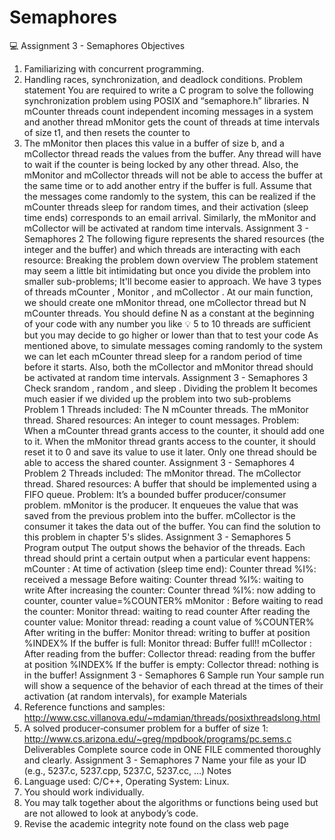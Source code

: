# Semaphores
💻
Assignment 3 - Semaphores
Objectives
1. Familiarizing with concurrent programming.
2. Handling races, synchronization, and deadlock conditions.
Problem statement
You are required to write a C program to solve the following synchronization problem
using
POSIX and “semaphore.h” libraries.
N mCounter threads count independent incoming messages in a system and another
thread
mMonitor gets the count of threads at time intervals of size t1, and then resets the
counter to
0. The mMonitor then places this value in a buffer of size b, and a mCollector thread
reads
the values from the buffer.
Any thread will have to wait if the counter is being locked by any other thread. Also, the
mMonitor and mCollector threads will not be able to access the buffer at the same time
or to
add another entry if the buffer is full.
Assume that the messages come randomly to the system, this can be realized if the
mCounter
threads sleep for random times, and their activation (sleep time ends) corresponds to an
email
arrival. Similarly, the mMonitor and mCollector will be activated at random time intervals.
Assignment 3 - Semaphores 2
The following figure represents the shared resources (the integer and the buffer) and
which threads are interacting with each resource:
Breaking the problem down
overview
The problem statement may seem a little bit intimidating but once you divide the
problem into smaller sub-problems; It'll become easier to approach.
We have 3 types of threads mCounter , Monitor , and mCollector .
At our main function, we should create one mMonitor thread, one mCollector thread but
N mCounter threads.
You should define N as a constant at the beginning of your code with any number you
like
💡 5 to 10 threads are sufficient but you may decide to go higher or lower than
that to test your code
As mentioned above, to simulate messages coming randomly to the system we can let
each mCounter thread sleep for a random period of time before it starts.
Also, both the mCollector and mMonitor thread should be activated at random time
intervals.
Assignment 3 - Semaphores 3
Check srandom , random , and sleep .
Dividing the problem
It becomes much easier if we divided up the problem into two sub-problems
Problem 1
Threads included:
The N mCounter threads.
The mMonitor thread.
Shared resources:
An integer to count messages.
Problem:
When a mCounter thread grants access to the counter, it should add one to it.
When the mMonitor thread grants access to the counter, it should reset it to 0
and save its value to use it later.
Only one thread should be able to access the shared counter.
Assignment 3 - Semaphores 4
Problem 2
Threads included:
The mMonitor thread.
The mCollector thread.
Shared resources:
A buffer that should be implemented using a FIFO queue.
Problem:
It’s a bounded buffer producer/consumer problem.
mMonitor is the producer. It enqueues the value that was saved from the
previous problem into the buffer.
mCollector is the consumer it takes the data out of the buffer.
You can find the solution to this problem in chapter 5's slides.
Assignment 3 - Semaphores 5
Program output
The output shows the behavior of the threads. Each thread should print a certain output
when a particular event happens:
mCounter :
At time of activation (sleep time end): Counter thread %I%: received a
message
Before waiting: Counter thread %I%: waiting to write
After increasing the counter: Counter thread %I%: now adding to counter,
counter
value=%COUNTER%
mMonitor :
Before waiting to read the counter: Monitor thread: waiting to read counter
After reading the counter value: Monitor thread: reading a count value of
%COUNTER%
After writing in the buffer: Monitor thread: writing to buffer at position
%INDEX%
If the buffer is full: Monitor thread: Buffer full!!
mCollector :
After reading from the buffer: Collector thread: reading from the buffer at
position
%INDEX%
If the buffer is empty: Collector thread: nothing is in the buffer!
Assignment 3 - Semaphores 6
Sample run
Your sample run will show a sequence of the behavior of each thread at the times of
their activation (at random intervals), for example
Materials
1. Reference functions and samples:
http://www.csc.villanova.edu/~mdamian/threads/posixthreadslong.html
2. A solved producer‐consumer problem for a buffer of size 1:
http://www.cs.arizona.edu/~greg/mpdbook/programs/pc.sems.c
Deliverables
Complete source code in ONE FILE commented thoroughly and clearly.
Assignment 3 - Semaphores 7
Name your file as your ID (e.g., 5237.c, 5237.cpp, 5237.C, 5237.cc, …)
Notes
1. Language used: C/C++, Operating System: Linux.
2. You should work individually.
3. You may talk together about the algorithms or functions being used but are not
allowed to look at anybody’s code.
4. Revise the academic integrity note found on the class web page
